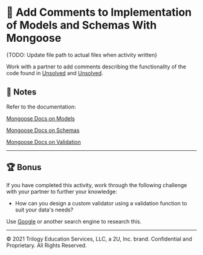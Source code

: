 # 📐 Add Comments to Implementation of Models and Schemas With Mongoose

{TODO: Update file path to actual files when activity written}

Work with a partner to add comments describing the functionality of the code found in [Unsolved](./Unsolved/Models) and [Unsolved](./Unsolved/Models).

## 📝 Notes

Refer to the documentation: 

[Mongoose Docs on Models](https://mongoosejs.com/docs/models.html)

[Mongoose Docs on Schemas](https://mongoosejs.com/docs/guide.html)

[Mongoose Docs on Validation](https://mongoosejs.com/docs/validation.html)

---

## 🏆 Bonus

If you have completed this activity, work through the following challenge with your partner to further your knowledge:

* How can you design a custom validator using a validation function to suit your data's needs? 

Use [Google](https://www.google.com) or another search engine to research this.

---
© 2021 Trilogy Education Services, LLC, a 2U, Inc. brand. Confidential and Proprietary. All Rights Reserved.
